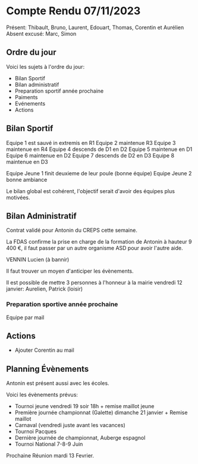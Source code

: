 # Compte Rendu 07/11/2023

Présent: Thibault, Bruno, Laurent, Edouart, Thomas, Corentin et Aurélien
Absent excusé: Marc, Simon

## Ordre du jour

Voici les sujets à l'ordre du jour:
- Bilan Sportif
- Bilan administratif
- Preparation sportif année prochaine
- Paiments
- Evénements
- Actions

## Bilan Sportif

Equipe 1 est sauvé in extremis en R1
Equipe 2 maintenue R3
Equipe 3 maintenue en R4
Equipe 4 descends de D1 en D2
Equipe 5 maintenue en D1
Equipe 6 maintenue en D2
Equipe 7 descends de D2 en D3
Equipe 8 maintenue en D3

Equipe Jeune 1 finit deuxieme de leur poule (bonne équipe)
Equipe Jeune 2 bonne ambiance

Le bilan global est cohérent, l'objectif serait d'avoir des équipes plus motivées.

## Bilan Administratif

Contrat validé pour Antonin du CREPS cette semaine.

La FDAS confirme la prise en charge de la formation de Antonin à hauteur 9 400 €, il faut passer par un autre organisme ASD pour avoir l'autre aide.

VENNIN Lucien (à bannir)

Il faut trouver un moyen d'anticiper les évènements.

Il est possible de mettre 3 personnes à l'honneur à la mairie vendredi 12 janvier: Aurelien, Patrick (loisir)

### Preparation sportive année prochaine

Equipe par mail

## Actions 

- Ajouter Corentin au mail

## Planning Évènements

Antonin est présent aussi avec les écoles.

Voici les évènements prévus:
- Tournoi jeune vendredi 19 soir 18h + remise maillot jeune
- Première journée championnat (Galette) dimanche 21 janvier + Remise maillot
- Carnaval (vendredi juste avant les vacances)  
- Tournoi Pacques
- Dernière journée de championnat, Auberge espagnol
- Tournoi National 7-8-9 Juin


Prochaine Réunion mardi 13 Fevrier.
